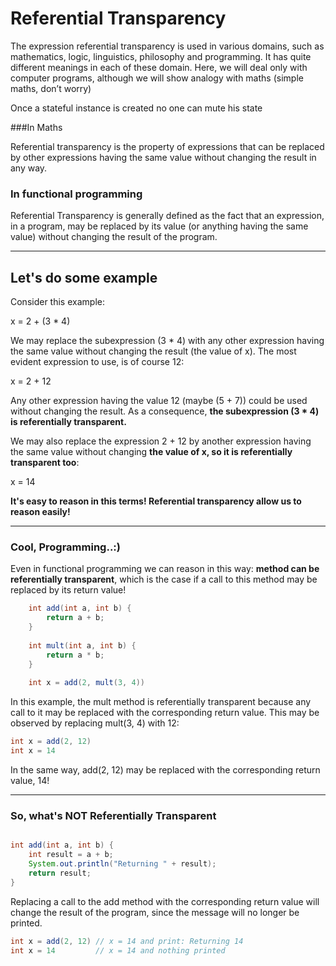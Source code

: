 # Referential Transparency
The expression referential transparency is used in various domains, such as mathematics, logic, linguistics, philosophy and programming. It has quite different meanings in each of these domain. Here, we will deal only with computer programs, although we will show analogy with maths (simple maths, don’t worry)

<div class="notebox">Once a stateful instance is created no one can mute his state</div>
 
###In Maths
<div class="notebox">Referential transparency is the property of expressions that can be replaced by other expressions having the same value without changing the result in any way. </div>

### In functional programming
<div class="notebox">Referential Transparency is generally defined as the fact that an expression, in a program, may be replaced by its value (or anything having the same value) without changing the result of the program.</div>

---

## Let's do some example

Consider this example:

x = 2 + (3 * 4)

We may replace the subexpression (3 * 4) with any other expression having the same value without changing the result (the value of x). The most evident expression to use, is of course 12:

x = 2 + 12

Any other expression having the value 12 (maybe (5 + 7)) could be used without changing the result. As a consequence, **the subexpression (3 * 4) is referentially transparent.**

We may also replace the expression 2 + 12 by another expression having the same value without changing **the value of x, so it is referentially transparent too**:

x = 14

**It's easy to reason in this terms! Referential transparency allow us to reason easily!**

---

### Cool, Programming..:)

Even in functional programming we can reason in this way: **method can be referentially transparent**, which is the case if a call to this method may be replaced by its return value!


```java
    int add(int a, int b) {
        return a + b;
    }
    
    int mult(int a, int b) {
        return a * b;
    }
    
    int x = add(2, mult(3, 4))
```

In this example, the mult method is referentially transparent because any call to it may be replaced with the corresponding return value. This may be observed by replacing mult(3, 4) with 12:

```java
int x = add(2, 12)
int x = 14
```
In the same way, add(2, 12) may be replaced with the corresponding return value, 14!

---

### So, what's NOT Referentially Transparent

```java

int add(int a, int b) {
    int result = a + b;
    System.out.println("Returning " + result);
    return result;
}
```

Replacing a call to the add method with the corresponding return value will change the result of the program, since the message will no longer be printed.

```java
int x = add(2, 12) // x = 14 and print: Returning 14
int x = 14         // x = 14 and nothing printed
```